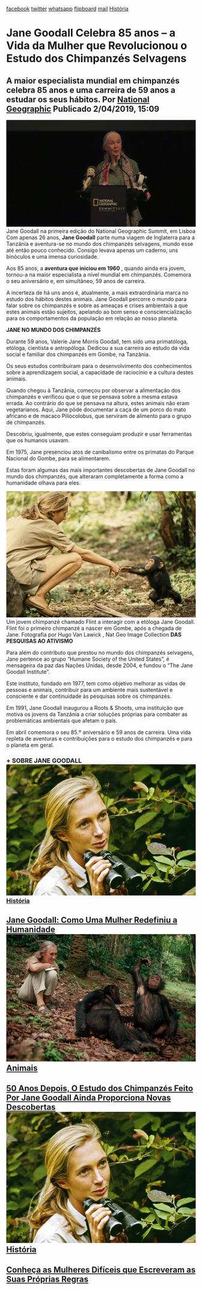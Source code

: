 [facebook](https://www.facebook.com/sharer/sharer.php?u=https%3A%2F%2Fwww.natgeo.pt%2Fhistoria%2F2019%2F04%2Fjane-goodall-celebra-85-anos-a-vida-da-mulher-que-revolucionou-o-estudo-dos-chimpanzes-selvagens) [twitter](https://twitter.com/share?url=https%3A%2F%2Fwww.natgeo.pt%2Fhistoria%2F2019%2F04%2Fjane-goodall-celebra-85-anos-a-vida-da-mulher-que-revolucionou-o-estudo-dos-chimpanzes-selvagens&via=natgeo&text=Jane%20Goodall%20Celebra%2085%20anos%20%E2%80%93%20a%20Vida%20da%20Mulher%20que%20Revolucionou%20o%20Estudo%20dos%20Chimpanz%C3%A9s%20Selvagens) [whatsapp](https://web.whatsapp.com/send?text=https%3A%2F%2Fwww.natgeo.pt%2Fhistoria%2F2019%2F04%2Fjane-goodall-celebra-85-anos-a-vida-da-mulher-que-revolucionou-o-estudo-dos-chimpanzes-selvagens) [flipboard](https://share.flipboard.com/bookmarklet/popout?v=2&title=Jane%20Goodall%20Celebra%2085%20anos%20%E2%80%93%20a%20Vida%20da%20Mulher%20que%20Revolucionou%20o%20Estudo%20dos%20Chimpanz%C3%A9s%20Selvagens&url=https%3A%2F%2Fwww.natgeo.pt%2Fhistoria%2F2019%2F04%2Fjane-goodall-celebra-85-anos-a-vida-da-mulher-que-revolucionou-o-estudo-dos-chimpanzes-selvagens) [mail](mailto:?subject=NatGeo&body=https%3A%2F%2Fwww.natgeo.pt%2Fhistoria%2F2019%2F04%2Fjane-goodall-celebra-85-anos-a-vida-da-mulher-que-revolucionou-o-estudo-dos-chimpanzes-selvagens%20-%20Jane%20Goodall%20Celebra%2085%20anos%20%E2%80%93%20a%20Vida%20da%20Mulher%20que%20Revolucionou%20o%20Estudo%20dos%20Chimpanz%C3%A9s%20Selvagens) [História](https://www.natgeo.pt/historia) 
# Jane Goodall Celebra 85 anos – a Vida da Mulher que Revolucionou o Estudo dos Chimpanzés Selvagens 
## A maior especialista mundial em chimpanzés celebra 85 anos e uma carreira de 59 anos a estudar os seus hábitos. Por [National Geographic](https://www.natgeo.pt/autor/national-geographic) Publicado 2/04/2019, 15:09 
![Jane Goodall na primeira edição do National Geographic Summit, em Lisboa](img/files_styles_image_00_public_jane_goodall_pt_pt_mux_1.jpg)
Jane Goodall na primeira edição do National Geographic Summit, em Lisboa Com apenas 26 anos, **Jane Goodall** parte numa viagem de Inglaterra para a Tanzânia e aventura-se no mundo dos chimpanzés selvagens, mundo esse até então pouco conhecido. Consigo levava apenas um caderno, uns binóculos e uma imensa curiosidade. 

Aos 85 anos, a **aventura que iniciou em 1960** , quando ainda era jovem, tornou-a na maior especialista a nível mundial em chimpanzés. Comemora o seu aniversário e, em simultâneo, 59 anos de carreira. 

A incerteza de há uns anos é, atualmente, a mais extraordinária marca no estudo dos hábitos destes animais. Jane Goodall percorre o mundo para falar sobre os chimpanzés e sobre as ameaças e crises ambientais a que estes animais estão sujeitos, apelando ao bom senso e consciencialização para os comportamentos da população em relação ao nosso planeta. 

**JANE NO MUNDO DOS CHIMPANZÉS** 

Durante 59 anos, Valerie Jane Morris Goodall, tem sido uma primatóloga, etóloga, cientista e antropóloga. Dedicou a sua carreira ao estudo da vida social e familiar dos chimpanzés em Gombe, na Tanzânia. 

Os seus estudos contribuíram para o desenvolvimento dos conhecimentos sobre a aprendizagem social, a capacidade de raciocínio e a cultura destes animais. 

Quando chegou à Tanzânia, começou por observar a alimentação dos chimpanzés e verificou que o que se pensava sobre a mesma estava errada. Ao contrário do que se pensava na altura, estes animais não eram vegetarianos. Aqui, Jane pôde documentar a caça de um porco do mato africano e de macaco Piliocolobus, que serviram de alimento para o grupo de chimpanzés. 

Descobriu, igualmente, que estes conseguiam produzir e usar ferramentas que os humanos usavam. 

Em 1975, Jane presenciou atos de canibalismo entre os primatas do Parque Nacional do Gombe, para se alimentarem. 

Estas foram algumas das mais importantes descobertas de Jane Goodall no mundo dos chimpanzés, que alteraram completamente a forma como a humanidade olhava para eles. 

![Jovem chimpanzé chamado Flint a interagir com a etóloga Jane Goodall.](img/files_styles_image_00_public_0_jane_goodall_difficult_women.jpg)
Um jovem chimpanzé chamado Flint a interagir com a etóloga Jane Goodall. Flint foi o primeiro chimpanzé a nascer em Gombe, após a chegada de Jane. 
Fotografia por Hugo Van Lawick , Nat Geo Image Collection **DAS PESQUISAS AO ATIVISMO** 

Para além do contributo que prestou no mundo dos chimpanzés selvagens, Jane pertence ao grupo “Humane Society of the United States”, é mensageira da paz das Nações Unidas, desde 2004, e fundou o “The Jane Goodall Institute”. 

Este instituto, fundado em 1977, tem como objetivo melhorar as vidas de pessoas e animais, contribuir para um ambiente mais sustentável e consciente e dar continuidade às pesquisas sobre os chimpanzés. 

Em 1991, Jane Goodall inaugurou a Roots & Shoots, uma instituição que motiva os jovens da Tanzânia a criar soluções próprias para combater as problemáticas ambientais que afetam o país. 

Em abril comemora o seu 85.º aniversário e 59 anos de carreira. Uma vida repleta de aventuras e contribuições para o estudo dos chimpanzés e para o planeta em geral. 

### + SOBRE JANE GOODALL [![Jane Goodall, em 1965, no filme “Miss Goodall and the Wild Chimpanzees”](img/files_styles_image_00_public_01_jane_goodall_difficult_women.jpg)](https://www.natgeo.pt/historia/2019/01/jane-goodall-como-uma-mulher-redefiniu-a-humanidade) [História](https://www.natgeo.pt/historia) 
## [Jane Goodall: Como Uma Mulher Redefiniu a Humanidade](https://www.natgeo.pt/historia/2019/01/jane-goodall-como-uma-mulher-redefiniu-a-humanidade) [![Jane Goodall sorri aos chimpanzés de Gombe](img/files_styles_image_00_public_01_jane_gombe_chimp_study.jpg)](https://www.natgeo.pt/animais/2017/11/50-anos-depois-o-estudo-dos-chimpanzes-feito-por-jane-goodall-ainda-proporciona-novas-descobertas) [Animais](https://www.natgeo.pt/animais) 
## [50 Anos Depois, O Estudo dos Chimpanzés Feito Por Jane Goodall Ainda Proporciona Novas Descobertas](https://www.natgeo.pt/animais/2017/11/50-anos-depois-o-estudo-dos-chimpanzes-feito-por-jane-goodall-ainda-proporciona-novas-descobertas) [![Jane Goodall](img/files_styles_image_00_public_01_difficult_women_book_talk.jpg)](https://www.natgeo.pt/historia/2018/05/conheca-as-mulheres-dificeis-que-escreveram-as-suas-proprias-regras) [História](https://www.natgeo.pt/historia) 
## [Conheça as Mulheres Difíceis que Escreveram as Suas Próprias Regras](https://www.natgeo.pt/historia/2018/05/conheca-as-mulheres-dificeis-que-escreveram-as-suas-proprias-regras) 